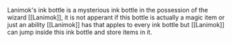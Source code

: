 Lanimok's ink bottle is a mysterious ink bottle in the possession of the wizard [[Lanimok]], it is not apperant if this bottle is actually a magic item or just an ability [[Lanimok]] has that apples to every ink bottle but [[Lanimok]] can jump inside this ink bottle and store items in it.